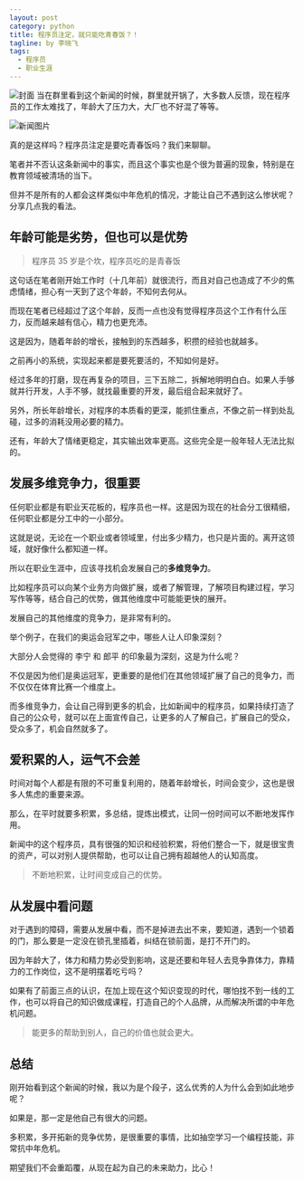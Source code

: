 ```yaml
---
layout: post
category: python
title: 程序员注定，就只能吃青春饭？！
tagline: by 李晓飞
tags:
  - 程序员
  - 职业生涯
---
```

![封面](http://www.justdopython.com/assets/images/2021/11/age/00.png)
当在群里看到这个新闻的时候，群里就开锅了，大多数人反馈，现在程序员的工作太难找了，年龄大了压力大，大厂也不好混了等等。

![新闻图片](http://www.justdopython.com/assets/images/2021/11/age/01.jpg)

真的是这样吗？程序员注定是要吃青春饭吗？我们来聊聊。

<!--more-->

笔者并不否认这条新闻中的事实，而且这个事实也是个很为普遍的现象，特别是在教育领域被清场的当下。

但并不是所有的人都会这样类似中年危机的情况，才能让自己不遇到这么惨状呢？分享几点我的看法。

## 年龄可能是劣势，但也可以是优势

> 程序员 35 岁是个坎，程序员吃的是青春饭

这句话在笔者刚开始工作时（十几年前）就很流行，而且对自己也造成了不少的焦虑情绪，担心有一天到了这个年龄，不知何去何从。

而现在笔者已经超过了这个年龄，反而一点也没有觉得程序员这个工作有什么压力，反而越来越有信心，精力也更充沛。

这是因为，随着年龄的增长，接触到的东西越多，积攒的经验也就越多。

之前再小的系统，实现起来都是要死要活的，不知如何是好。

经过多年的打磨，现在再复杂的项目，三下五除二，拆解地明明白白。如果人手够就并行开发，人手不够，就找最重要的开发，最后组合起来就好了。

另外，所长年龄增长，对程序的本质看的更深，能抓住重点，不像之前一样到处乱碰，过多的消耗没用必要的精力。

还有，年龄大了情绪更稳定，其实输出效率更高。这些完全是一般年轻人无法比拟的。

## 发展多维竞争力，很重要

任何职业都是有职业天花板的，程序员也一样。这是因为现在的社会分工很精细，任何职业都是分工中的一小部分。

这就是说，无论在一个职业或者领域里，付出多少精力，也只是片面的。离开这领域，就好像什么都知道一样。

所以在职业生涯中，应该寻找机会发展自己的**多维竞争力**。

比如程序员可以向某个业务方向做扩展，或者了解管理，了解项目构建过程，学习写作等等，结合自己的优势，做其他维度中可能能更快的展开。

发展自己的其他维度的竞争力，是非常有利的。

举个例子，在我们的奥运会冠军之中，哪些人让人印象深刻？

大部分人会觉得的 李宁 和 郎平 的印象最为深刻，这是为什么呢？

不仅是因为他们是奥运冠军，更重要的是他们在其他领域扩展了自己的竞争力，而不仅仅在体育比赛一个维度上。

而多维竞争力，会让自己得到更多的机会，比如新闻中的程序员，如果持续打造了自己的公众号，就可以在上面宣传自己，让更多的人了解自己，扩展自己的受众，受众多了，机会自然就多了。

## 爱积累的人，运气不会差

时间对每个人都是有限的不可重复利用的，随着年龄增长，时间会变少，这也是很多人焦虑的重要来源。

那么，在平时就要多积累，多总结，提炼出模式，让同一份时间可以不断地发挥作用。

新闻中的这个程序员，具有很强的知识和经验积累，将他们整合一下，就是很宝贵的资产，可以对别人提供帮助，也可以让自己拥有超越他人的认知高度。

> 不断地积累，让时间变成自己的优势。

## 从发展中看问题

对于遇到的障碍，需要从发展中看，而不是掉进去出不来，要知道，遇到一个锁着的门，那么要是一定没在锁孔里插着，纠结在锁前面，是打不开门的。

因为年龄大了，体力和精力势必受到影响，这是还要和年轻人去竞争靠体力，靠精力的工作岗位，这不是明摆着吃亏吗？

如果有了前面三点的认识，在加上现在这个知识变现的时代，哪怕找不到一线的工作，也可以将自己的知识做成课程，打造自己的个人品牌，从而解决所谓的中年危机问题。

> 能更多的帮助到别人，自己的价值也就会更大。

## 总结

刚开始看到这个新闻的时候，我以为是个段子，这么优秀的人为什么会到如此地步呢？

如果是，那一定是他自己有很大的问题。

多积累，多开拓新的竞争优势，是很重要的事情，比如抽空学习一个编程技能，非常抗中年危机。

期望我们不会重蹈覆，从现在起为自己的未来助力，比心！
